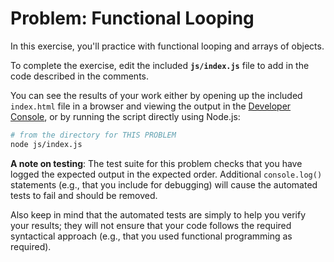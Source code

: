 # Problem: Functional Looping

In this exercise, you'll practice with functional looping and arrays of objects.

To complete the exercise, edit the included **`js/index.js`** file to add in the code described in the comments.

You can see the results of your work either by opening up the included `index.html` file in a browser and viewing the output in the [Developer Console](https://developers.google.com/web/tools/chrome-devtools/console/), or by running the script directly using Node.js:

```bash
# from the directory for THIS PROBLEM
node js/index.js
```

**A note on testing**: The test suite for this problem checks that you have logged the expected output in the expected order. Additional `console.log()` statements (e.g., that you include for debugging) will cause the automated tests to fail and should be removed.

Also keep in mind that the automated tests are simply to help you verify your results; they will not ensure that your code follows the required syntactical approach (e.g., that you used functional programming as required).

